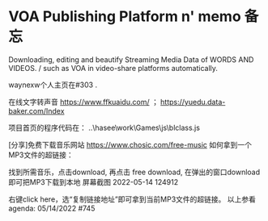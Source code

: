 # VOA Publishing Platform n' memo 备忘

Downloading, editing and beautify Streaming Media Data of WORDS AND VIDEOS. / such as VOA in video-share platforms automatically.

waynexw个人主页在#303 .

在线文字转声音 https://www.ffkuaidu.com/ ； https://yuedu.data-baker.com/Index

项目首页的程序代码在：  ..\hasee\work\Games\js\blclass.js

[分享]免费下载音乐网站 https://www.chosic.com/free-music
如何拿到一个MP3文件的超链接：

找到所需音乐，点击download, 再点击 free download, 在弹出的窗口download 即可把MP3下载到本地
屏幕截图 2022-05-14 124912

右键click here，选“复制链接地址”即可拿到当前MP3文件的超链接。
以上参看agenda: 05/14/2022 #745
